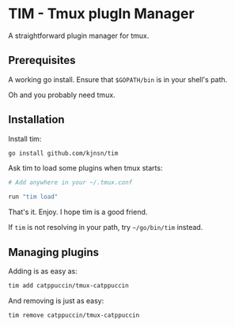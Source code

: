 # TIM - Tmux plugIn Manager

A straightforward plugin manager for tmux.

## Prerequisites

A working go install. Ensure that `$GOPATH/bin` is in your shell's path.

Oh and you probably need tmux.

## Installation

Install tim:

```bash
go install github.com/kjnsn/tim
```

Ask tim to load some plugins when tmux starts:

```bash
# Add anywhere in your ~/.tmux.conf

run "tim load"
```

That's it. Enjoy. I hope tim is a good friend.

If `tim` is not resolving in your path, try `~/go/bin/tim` instead.

## Managing plugins

Adding is as easy as:

```bash
tim add catppuccin/tmux-catppuccin
```

And removing is just as easy:

```bash
tim remove catppuccin/tmux-catppuccin
```
